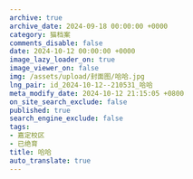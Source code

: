 ```yaml
---
archive: true
archive_date: 2024-09-18 00:00:00 +0000
category: 猫档案
comments_disable: false
date: 2024-10-12 00:00:00 +0000
image_lazy_loader_on: true
image_viewer_on: false
img: /assets/upload/封面图/哈哈.jpg
lng_pair: id_2024-10-12--210531_哈哈
meta_modify_date: 2024-10-12 21:15:05 +0800
on_site_search_exclude: false
published: true
search_engine_exclude: false
tags:
- 嘉定校区
- 已绝育
title: 哈哈
auto_translate: true
---
```

